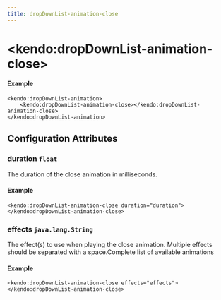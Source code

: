 ```yaml
---
title: dropDownList-animation-close
---
```


# \<kendo:dropDownList-animation-close\>



#### Example
    <kendo:dropDownList-animation>
        <kendo:dropDownList-animation-close></kendo:dropDownList-animation-close>
    </kendo:dropDownList-animation>

## Configuration Attributes

### duration `float`

The duration of the close animation in milliseconds.

#### Example
    <kendo:dropDownList-animation-close duration="duration">
    </kendo:dropDownList-animation-close>

### effects `java.lang.String`

The effect(s) to use when playing the close animation. Multiple effects should be separated with a space.Complete list of available animations

#### Example
    <kendo:dropDownList-animation-close effects="effects">
    </kendo:dropDownList-animation-close>

